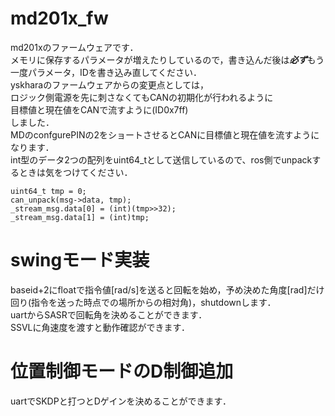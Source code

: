 # md201x_fw
md201xのファームウェアです．  
メモリに保存するパラメータが増えたりしているので，書き込んだ後は***必ず***もう一度パラメータ，IDを書き込み直してください．  
yskharaのファームウェアからの変更点としては，  
ロジック側電源を先に刺さなくてもCANの初期化が行われるように  
目標値と現在値をCANで流すように(ID0x7ff)  
しました．  
MDのconfgurePINの2をショートさせるとCANに目標値と現在値を流すようになります．  
int型のデータ2つの配列をuint64_tとして送信しているので、ros側でunpackするときは気をつけてください．

```
uint64_t tmp = 0;
can_unpack(msg->data, tmp);
_stream_msg.data[0] = (int)(tmp>>32);
_stream_msg.data[1] = (int)tmp;
```
# swingモード実装
baseid+2にfloatで指令値[rad/s]を送ると回転を始め，予め決めた角度[rad]だけ回り(指令を送った時点での場所からの相対角)，shutdownします．  
uartからSASRで回転角を決めることができます．  
SSVLに角速度を渡すと動作確認ができます．  

# 位置制御モードのD制御追加
uartでSKDPと打つとDゲインを決めることができます．  
